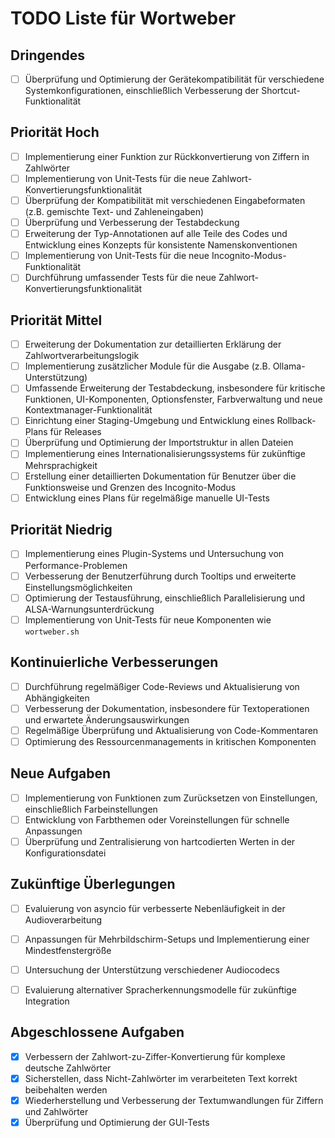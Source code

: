 # TODO Liste für Wortweber

## Dringendes
- [ ] Überprüfung und Optimierung der Gerätekompatibilität für verschiedene Systemkonfigurationen, einschließlich Verbesserung der Shortcut-Funktionalität

## Priorität Hoch
- [ ] Implementierung einer Funktion zur Rückkonvertierung von Ziffern in Zahlwörter
- [ ] Implementierung von Unit-Tests für die neue Zahlwort-Konvertierungsfunktionalität
- [ ] Überprüfung der Kompatibilität mit verschiedenen Eingabeformaten (z.B. gemischte Text- und Zahleneingaben)
- [ ] Überprüfung und Verbesserung der Testabdeckung
- [ ] Erweiterung der Typ-Annotationen auf alle Teile des Codes und Entwicklung eines Konzepts für konsistente Namenskonventionen
- [ ] Implementierung von Unit-Tests für die neue Incognito-Modus-Funktionalität
- [ ] Durchführung umfassender Tests für die neue Zahlwort-Konvertierungsfunktionalität

## Priorität Mittel
- [ ] Erweiterung der Dokumentation zur detaillierten Erklärung der Zahlwortverarbeitungslogik
- [ ] Implementierung zusätzlicher Module für die Ausgabe (z.B. Ollama-Unterstützung)
- [ ] Umfassende Erweiterung der Testabdeckung, insbesondere für kritische Funktionen, UI-Komponenten, Optionsfenster, Farbverwaltung und neue Kontextmanager-Funktionalität
- [ ] Einrichtung einer Staging-Umgebung und Entwicklung eines Rollback-Plans für Releases
- [ ] Überprüfung und Optimierung der Importstruktur in allen Dateien
- [ ] Implementierung eines Internationalisierungssystems für zukünftige Mehrsprachigkeit
- [ ] Erstellung einer detaillierten Dokumentation für Benutzer über die Funktionsweise und Grenzen des Incognito-Modus
- [ ] Entwicklung eines Plans für regelmäßige manuelle UI-Tests

## Priorität Niedrig
- [ ] Implementierung eines Plugin-Systems und Untersuchung von Performance-Problemen
- [ ] Verbesserung der Benutzerführung durch Tooltips und erweiterte Einstellungsmöglichkeiten
- [ ] Optimierung der Testausführung, einschließlich Parallelisierung und ALSA-Warnungsunterdrückung
- [ ] Implementierung von Unit-Tests für neue Komponenten wie `wortweber.sh`

## Kontinuierliche Verbesserungen
- [ ] Durchführung regelmäßiger Code-Reviews und Aktualisierung von Abhängigkeiten
- [ ] Verbesserung der Dokumentation, insbesondere für Textoperationen und erwartete Änderungsauswirkungen
- [ ] Regelmäßige Überprüfung und Aktualisierung von Code-Kommentaren
- [ ] Optimierung des Ressourcenmanagements in kritischen Komponenten

## Neue Aufgaben
- [ ] Implementierung von Funktionen zum Zurücksetzen von Einstellungen, einschließlich Farbeinstellungen
- [ ] Entwicklung von Farbthemen oder Voreinstellungen für schnelle Anpassungen
- [ ] Überprüfung und Zentralisierung von hartcodierten Werten in der Konfigurationsdatei

## Zukünftige Überlegungen
- [ ] Evaluierung von asyncio für verbesserte Nebenläufigkeit in der Audioverarbeitung
- [ ] Anpassungen für Mehrbildschirm-Setups und Implementierung einer Mindestfenstergröße
- [ ] Untersuchung der Unterstützung verschiedener Audiocodecs
- [ ] Evaluierung alternativer Spracherkennungsmodelle für zukünftige Integration


## Abgeschlossene Aufgaben
- [x] Verbessern der Zahlwort-zu-Ziffer-Konvertierung für komplexe deutsche Zahlwörter
- [x] Sicherstellen, dass Nicht-Zahlwörter im verarbeiteten Text korrekt beibehalten werden
- [x] Wiederherstellung und Verbesserung der Textumwandlungen für Ziffern und Zahlwörter
- [x] Überprüfung und Optimierung der GUI-Tests
